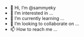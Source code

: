 - 👋 Hi, I’m @sammyeky
- 👀 I’m interested in ...
- 🌱 I’m currently learning ...
- 💞️ I’m looking to collaborate on ...
- 📫 How to reach me ...

<!---
sammyeky/sammyeky is a ✨ special ✨ repository because its `README.md` (this file) appears on your GitHub profile.
You can click the Preview link to take a look at your changes.
--->
